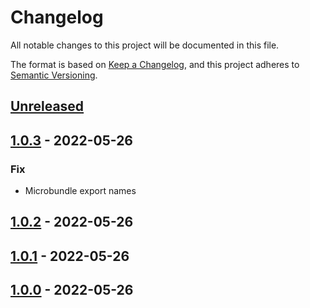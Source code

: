 # Changelog

All notable changes to this project will be documented in this file.

The format is based on [Keep a Changelog](https://keepachangelog.com/en/1.0.0/),
and this project adheres to [Semantic Versioning](https://semver.org/spec/v2.0.0.html).

## [Unreleased]

## [1.0.3] - 2022-05-26

### Fix

- Microbundle export names

## [1.0.2] - 2022-05-26

## [1.0.1] - 2022-05-26

## [1.0.0] - 2022-05-26

[unreleased]: https://github.com/soywod/react-use-bireducer/compare/v1.0.3...HEAD
[1.0.3]: https://github.com/soywod/react-use-bireducer/compare/v1.0.2...v1.0.3
[1.0.2]: https://github.com/soywod/react-use-bireducer/compare/v1.0.1...v1.0.2
[1.0.1]: https://github.com/soywod/react-use-bireducer/compare/v1.0.0...v1.0.1
[1.0.0]: https://github.com/soywod/react-use-bireducer/releases/tag/v1.0.0
